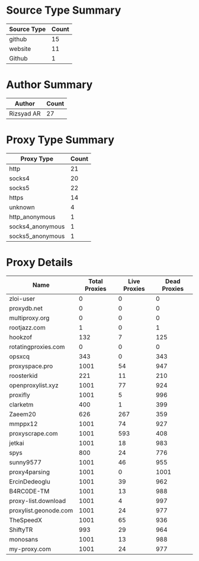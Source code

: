 # Source Type Summary

| Source Type | Count |
|-------------|-------|
| github | 15 |
| website | 11 |
| Github | 1 |


# Author Summary

| Author | Count |
|--------|-------|
| Rizsyad AR | 27 |


# Proxy Type Summary

| Proxy Type | Count |
|------------|-------|
| http | 21 |
| socks4 | 20 |
| socks5 | 22 |
| https | 14 |
| unknown | 4 |
| http_anonymous | 1 |
| socks4_anonymous | 1 |
| socks5_anonymous | 1 |


# Proxy Details

| Name | Total Proxies | Live Proxies | Dead Proxies |
|------|---------------|--------------|---------------|
| zloi-user | 0 | 0 | 0 |
| proxydb.net | 0 | 0 | 0 |
| multiproxy.org | 0 | 0 | 0 |
| rootjazz.com | 1 | 0 | 1 |
| hookzof | 132 | 7 | 125 |
| rotatingproxies.com | 0 | 0 | 0 |
| opsxcq | 343 | 0 | 343 |
| proxyspace.pro | 1001 | 54 | 947 |
| roosterkid | 221 | 11 | 210 |
| openproxylist.xyz | 1001 | 77 | 924 |
| proxifly | 1001 | 5 | 996 |
| clarketm | 400 | 1 | 399 |
| Zaeem20 | 626 | 267 | 359 |
| mmppx12 | 1001 | 74 | 927 |
| proxyscrape.com | 1001 | 593 | 408 |
| jetkai | 1001 | 18 | 983 |
| spys | 800 | 24 | 776 |
| sunny9577 | 1001 | 46 | 955 |
| proxy4parsing | 1001 | 0 | 1001 |
| ErcinDedeoglu | 1001 | 39 | 962 |
| B4RC0DE-TM | 1001 | 13 | 988 |
| proxy-list.download | 1001 | 4 | 997 |
| proxylist.geonode.com | 1001 | 24 | 977 |
| TheSpeedX | 1001 | 65 | 936 |
| ShiftyTR | 993 | 29 | 964 |
| monosans | 1001 | 13 | 988 |
| my-proxy.com | 1001 | 24 | 977 |
